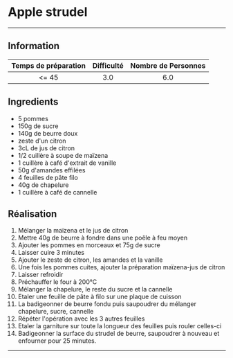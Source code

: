 # Apple strudel



---

## Information

| Temps de préparation  | Difficulté    | Nombre de Personnes |
|:---------------------:|:-------------:|:-------------------:|
| <= 45            | 3.0  | 6.0        |

## Ingredients

- 5 pommes
- 150g de sucre
- 140g de beurre doux
- zeste d'un citron
- 3cL de jus de citron
- 1/2 cuillère à soupe de maïzena
- 1 cuillère à café d'extrait de vanille
- 50g d'amandes effilées
- 4 feuilles de pâte filo
- 40g de chapelure
- 1 cuillère à café de cannelle


## Réalisation

1. Mélanger la maïzena et le jus de citron
1. Mettre 40g de beurre à fondre dans une poêle à feu moyen
1. Ajouter les pommes en morceaux et 75g de sucre
1. Laisser cuire 3 minutes
1. Ajouter le zeste de citron, les amandes et la vanille
1. Une fois les pommes cuites, ajouter la préparation maïzena-jus de citron
1. Laisser refroidir
1. Préchauffer le four à 200°C
1. Mélanger la chapelure, le reste du sucre et la cannelle
1. Etaler une feuille de pâte à filo sur une plaque de cuisson
1. La badigeonner de beurre fondu puis saupoudrer du mélanger chapelure, sucre, cannelle
1. Répéter l'opération avec les 3 autres feuilles
1. Etaler la garniture sur toute la longueur des feuilles puis rouler celles-ci
1. Badigeonner la surface du strudel de beurre, saupoudrer à nouveau et enfourner pour 25 minutes.


---


